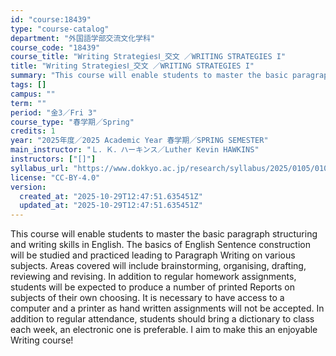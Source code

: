 ```yaml
---
id: "course:18439"
type: "course-catalog"
department: "外国語学部交流文化学科"
course_code: "18439"
course_title: "Writing StrategiesⅠ_交文 ／WRITING STRATEGIES I"
title: "Writing StrategiesⅠ_交文 ／WRITING STRATEGIES I"
summary: "This course will enable students to master the basic paragraph structuring and writing skills in English. The basics of …"
tags: []
campus: ""
term: ""
period: "金3／Fri 3"
course_type: "春学期／Spring"
credits: 1
year: "2025年度／2025 Academic Year 春学期／SPRING SEMESTER"
main_instructor: "Ｌ．Ｋ．ハーキンス／Luther Kevin HAWKINS"
instructors: ["[]"]
syllabus_url: "https://www.dokkyo.ac.jp/research/syllabus/2025/0105/0105_18439_ja_JP.html"
license: "CC-BY-4.0"
version:
  created_at: "2025-10-29T12:47:51.635451Z"
  updated_at: "2025-10-29T12:47:51.635451Z"
---
```

This course will enable students to master the basic paragraph structuring and writing skills in English. The basics of English Sentence construction will be studied and practiced leading to Paragraph Writing on various subjects. Areas covered will include brainstorming, organising, drafting, reviewing and revising. In addition to regular homework assignments, students will be expected to produce a number of printed Reports on subjects of their own choosing. It is necessary to have access to a computer and a printer as hand written assignments will not be accepted. In addition to regular attendance, students should bring a dictionary to class each week, an electronic one is preferable. I aim to make this an enjoyable Writing course!
